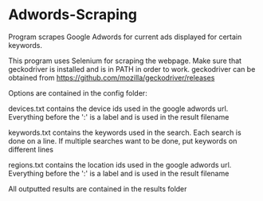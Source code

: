 # Adwords-Scraping
Program scrapes Google Adwords for current ads displayed for certain keywords.

This program uses Selenium for scraping the webpage. Make sure that geckodriver is installed and is in PATH in order to work. geckodriver can be obtained from https://github.com/mozilla/geckodriver/releases

Options are contained in the config folder:

devices.txt contains the device ids used in the google adwords url.
    Everything before the ':' is a label and is used in the result filename

keywords.txt contains the keywords used in the search.
    Each search is done on a line. If multiple searches want to be done, put keywords on different lines

regions.txt contains the location ids used in the google adwords url.
    Everything before the ':' is a label and is used in the result filename

All outputted results are contained in the results folder
